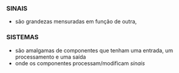 ### SINAIS
- são grandezas mensuradas em função de outra, 

### SISTEMAS
- são amalgamas de componentes que tenham uma entrada, um processamento e uma saída
- onde os componentes processam/modificam *sinais*